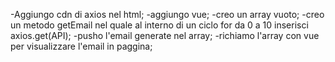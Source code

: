 <!-- Descrizione:
Attraverso l'apposita API di Boolean, usando axios, con chiamata GET a questo indirizzo https://flynn.boolean.careers/exercises/api/random/mail generare 10 indirizzi email e stamparli in pagina all'interno di una lista.
Bonus
Far comparire gli indirizzi email solamente quando sono stati tutti generati. -->
-Aggiungo cdn di axios nel html;
-aggiungo vue;
-creo un array vuoto;
-creo un metodo getEmail nel quale al interno di un ciclo for da 0 a 10 inserisci axios.get(API);
-pusho l'email generate nel array;
-richiamo l'array con vue per visualizzare l'email in paggina;